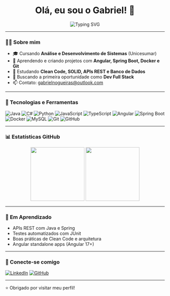 <h1 align="center">Olá, eu sou o Gabriel! 👋</h1>

<p align="center">
  <img src="https://readme-typing-svg.herokuapp.com?font=Fira+Code&duration=2000&pause=1000&color=00C8FF&center=true&vCenter=true&multiline=true&width=600&height=100&lines=Desenvolvedor+Full+Stack;Apaixonado+por+Tecnologia+e+Aprendizado+Cont%C3%ADnuo" alt="Typing SVG" />
</p>

---

### 👨‍💻 Sobre mim

- 🎓 Cursando **Análise e Desenvolvimento de Sistemas** (Unicesumar)
- 🚀 Aprendendo e criando projetos com **Angular, Spring Boot, Docker e Git**
- 🌱 Estudando **Clean Code, SOLID, APIs REST e Banco de Dados**
- 💼 Buscando a primeira oportunidade como **Dev Full Stack**
- 📫 Contato: gabrielnogueiras@outlook.com

---

### 🧰 Tecnologias e Ferramentas

![Java](https://img.shields.io/badge/Java-ED8B00?style=for-the-badge&logo=java&logoColor=white)
![C#](https://img.shields.io/badge/C%23-68217A?style=for-the-badge&logo=csharp&logoColor=white)
![Python](https://img.shields.io/badge/Python-3670A0?style=for-the-badge&logo=python&logoColor=ffdd54)
![JavaScript](https://img.shields.io/badge/JavaScript-F7DF1E?style=for-the-badge&logo=javascript&logoColor=black)
![TypeScript](https://img.shields.io/badge/TypeScript-007ACC?style=for-the-badge&logo=typescript&logoColor=white)
![Angular](https://img.shields.io/badge/Angular-DD0031?style=for-the-badge&logo=angular&logoColor=white)
![Spring Boot](https://img.shields.io/badge/Spring%20Boot-6DB33F?style=for-the-badge&logo=springboot&logoColor=white)
![Docker](https://img.shields.io/badge/Docker-2496ED?style=for-the-badge&logo=docker&logoColor=white)
![MySQL](https://img.shields.io/badge/MySQL-4479A1?style=for-the-badge&logo=mysql&logoColor=white)
![Git](https://img.shields.io/badge/Git-F05032?style=for-the-badge&logo=git&logoColor=white)
![GitHub](https://img.shields.io/badge/GitHub-100000?style=for-the-badge&logo=github&logoColor=white)

---

### 📊 Estatísticas GitHub

<p align="center">
  <img height="170" src="https://github-readme-stats.vercel.app/api/top-langs/?username=gabrielpr0g&layout=compact&langs_count=10&theme=radical" />
  <img height="170" src="https://github-readme-stats.vercel.app/api?username=gabrielpr0g&show_icons=true&theme=radical&count_private=true&hide=issues" />
</p>

---

### 🧠 Em Aprendizado

- APIs REST com Java e Spring
- Testes automatizados com JUnit
- Boas práticas de Clean Code e arquitetura
- Angular standalone apps (Angular 17+)

---

### 🔗 Conecte-se comigo

[![LinkedIn](https://img.shields.io/badge/LinkedIn-blue?style=for-the-badge&logo=linkedin&logoColor=white)](https://www.linkedin.com/in/gabriel-nogueira-298611220/)
[![GitHub](https://img.shields.io/badge/GitHub-gray?style=for-the-badge&logo=github&logoColor=white)](https://github.com/gabrielpr0g)

---

⭐ Obrigado por visitar meu perfil!
